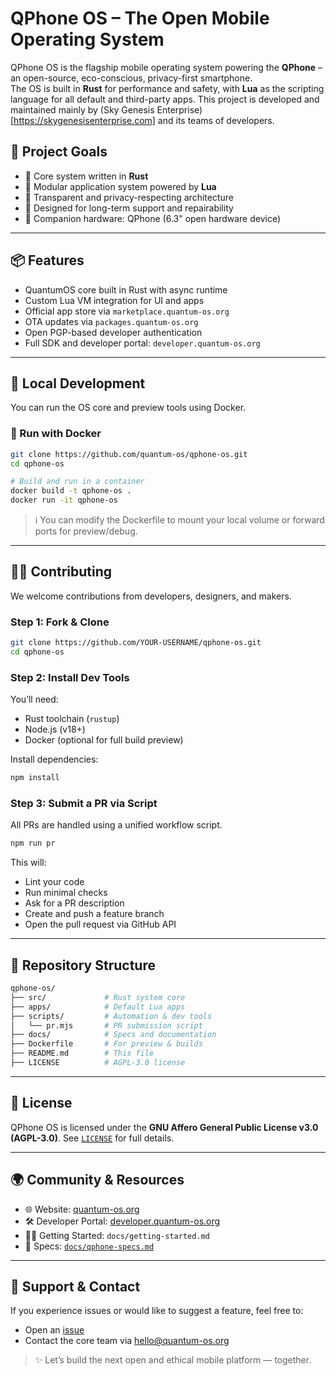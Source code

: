 # QPhone OS – The Open Mobile Operating System

QPhone OS is the flagship mobile operating system powering the **QPhone** – an open-source, eco-conscious, privacy-first smartphone.  
The OS is built in **Rust** for performance and safety, with **Lua** as the scripting language for all default and third-party apps.
This project is developed and maintained mainly by (Sky Genesis Enterprise)[https://skygenesisenterprise.com] and its teams of developers.

## 🚀 Project Goals

- 🦀 Core system written in **Rust**
- 🧩 Modular application system powered by **Lua**
- 🔐 Transparent and privacy-respecting architecture
- 🌱 Designed for long-term support and repairability
- 📱 Companion hardware: QPhone (6.3" open hardware device)

---

## 📦 Features

- QuantumOS core built in Rust with async runtime
- Custom Lua VM integration for UI and apps
- Official app store via `marketplace.quantum-os.org`
- OTA updates via `packages.quantum-os.org`
- Open PGP-based developer authentication
- Full SDK and developer portal: `developer.quantum-os.org`

---

## 🧪 Local Development

You can run the OS core and preview tools using Docker.

### 🐳 Run with Docker

```bash
git clone https://github.com/quantum-os/qphone-os.git
cd qphone-os

# Build and run in a container
docker build -t qphone-os .
docker run -it qphone-os
````

> ℹ️ You can modify the Dockerfile to mount your local volume or forward ports for preview/debug.

---

## 🧑‍💻 Contributing

We welcome contributions from developers, designers, and makers.

### Step 1: Fork & Clone

```bash
git clone https://github.com/YOUR-USERNAME/qphone-os.git
cd qphone-os
```

### Step 2: Install Dev Tools

You’ll need:

* Rust toolchain (`rustup`)
* Node.js (v18+)
* Docker (optional for full build preview)

Install dependencies:

```bash
npm install
```

### Step 3: Submit a PR via Script

All PRs are handled using a unified workflow script.

```bash
npm run pr
```

This will:

* Lint your code
* Run minimal checks
* Ask for a PR description
* Create and push a feature branch
* Open the pull request via GitHub API

---

## 📂 Repository Structure

```bash
qphone-os/
├── src/             # Rust system core
├── apps/            # Default Lua apps
├── scripts/         # Automation & dev tools
│   └── pr.mjs       # PR submission script
├── docs/            # Specs and documentation
├── Dockerfile       # For preview & builds
├── README.md        # This file
├── LICENSE          # AGPL-3.0 license
```

---

## 📜 License

QPhone OS is licensed under the **GNU Affero General Public License v3.0 (AGPL-3.0)**.
See [`LICENSE`](./LICENSE) for full details.

---

## 🌍 Community & Resources

* 🌐 Website: [quantum-os.org](https://quantum-os.org)
* 🛠 Developer Portal: [developer.quantum-os.org](https://developer.quantum-os.org)
* 🧑‍🎓 Getting Started: `docs/getting-started.md`
* 📘 Specs: [`docs/qphone-specs.md`](./docs/qphone-specs.md)

---

## 🙌 Support & Contact

If you experience issues or would like to suggest a feature, feel free to:

* Open an [issue](https://github.com/quantum-os/qphone-os/issues)
* Contact the core team via [hello@quantum-os.org](mailto:hello@quantum-os.org)

> ✨ Let’s build the next open and ethical mobile platform — together.
